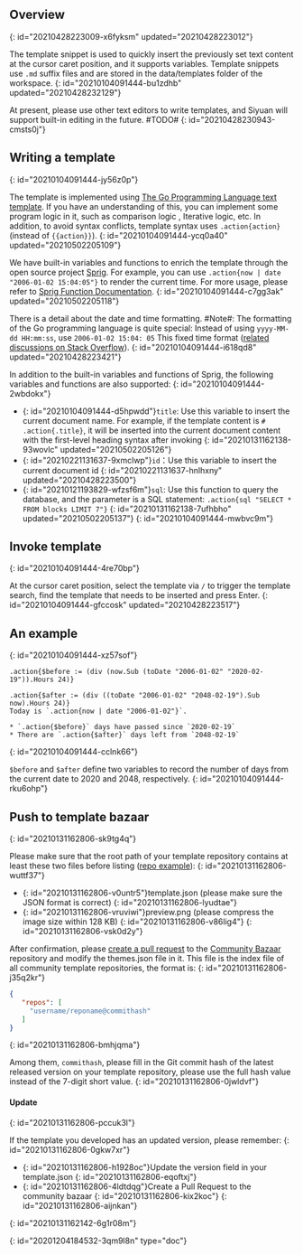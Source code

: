 ## Overview
{: id="20210428223009-x6fyksm" updated="20210428223012"}

The template snippet is used to quickly insert the previously set text content at the cursor caret position, and it supports variables. Template snippets use `.md` suffix files and are stored in the data/templates folder of the workspace.
{: id="20210104091444-bu1zdhb" updated="20210428232129"}

At present, please use other text editors to write templates, and Siyuan will support built-in editing in the future. #TODO#
{: id="20210428230943-cmsts0j"}

## Writing a template
{: id="20210104091444-jy56z0p"}

The template is implemented using [The Go Programming Language text template](https://golang.org/pkg/text/template/). If you have an understanding of this, you can implement some program logic in it, such as comparison logic , Iterative logic, etc. In addition, to avoid syntax conflicts, template syntax uses `.action{action}` (instead of `{{action}}`).
{: id="20210104091444-ycq0a40" updated="20210502205109"}

We have built-in variables and functions to enrich the template through the open source project [Sprig](https://github.com/Masterminds/sprig). For example, you can use `.action{now | date "2006-01-02 15:04:05"}` to render the current time. For more usage, please refer to [Sprig Function Documentation](http://masterminds.github.io/sprig/).
{: id="20210104091444-c7gg3ak" updated="20210502205118"}

There is a detail about the date and time formatting. #Note#: The formatting of the Go programming language is quite special: Instead of using `yyyy-MM-dd HH:mm:ss`, use `2006-01-02 15:04: 05` This fixed time format ([related discussions on Stack Overflow](https://stackoverflow.com/questions/20530327/origin-of-mon-jan-2-150405-mst-2006-in-golang)).
{: id="20210104091444-i618qd8" updated="20210428223421"}

In addition to the built-in variables and functions of Sprig, the following variables and functions are also supported:
{: id="20210104091444-2wbdokx"}

* {: id="20210104091444-d5hpwdd"}`title`: Use this variable to insert the current document name. For example, if the template content is `# .action{.title}`, it will be inserted into the current document content with the first-level heading syntax after invoking
  {: id="20210131162138-93wovlc" updated="20210502205126"}
* {: id="20210221131637-9xmclwp"}`id`：Use this variable to insert the current document id
  {: id="20210221131637-hnlhxny" updated="20210428223500"}
* {: id="20210121193829-wfzsf6m"}`sql`: Use this function to query the database, and the parameter is a SQL statement: `.action{sql "SELECT * FROM blocks LIMIT 7"}`
  {: id="20210131162138-7ufhbho" updated="20210502205137"}
{: id="20210104091444-mwbvc9m"}

## Invoke template
{: id="20210104091444-4re70bp"}

At the cursor caret position, select the template via `/` to trigger the template search, find the template that needs to be inserted and press Enter.
{: id="20210104091444-gfccosk" updated="20210428223517"}

## An example
{: id="20210104091444-xz57sof"}

```plaintext
.action{$before := (div (now.Sub (toDate "2006-01-02" "2020-02-19")).Hours 24)}

.action{$after := (div ((toDate "2006-01-02" "2048-02-19").Sub now).Hours 24)}
Today is `.action{now | date "2006-01-02"}`.

* `.action{$before}` days have passed since `2020-02-19`
* There are `.action{$after}` days left from `2048-02-19`
```
{: id="20210104091444-cclnk66"}

`$before` and `$after` define two variables to record the number of days from the current date to 2020 and 2048, respectively.
{: id="20210104091444-rku6ohp"}

## Push to template bazaar
{: id="20210131162806-sk9tg4q"}

Please make sure that the root path of your template repository contains at least these two files before listing ([repo example](https://github.com/88250/November-Rain)):
{: id="20210131162806-wuttf37"}

* {: id="20210131162806-v0untr5"}template.json (please make sure the JSON format is correct)
  {: id="20210131162806-lyudtae"}
* {: id="20210131162806-vruviwi"}preview.png (please compress the image size within 128 KB)
  {: id="20210131162806-v86lig4"}
{: id="20210131162806-vsk0d2y"}

After confirmation, please [create a pull request](https://docs.github.com/en/free-pro-team@latest/github/collaborating-with-issues-and-pull-requests/creating-a-pull-request) to the [Community Bazaar](https://github.com/siyuan-note/bazaar) repository and modify the themes.json file in it. This file is the index file of all community template repositories, the format is:
{: id="20210131162806-j35q2kr"}

```json
{
   "repos": [
     "username/reponame@commithash"
   ]
}
```
{: id="20210131162806-bmhjqma"}

Among them, `commithash`, please fill in the Git commit hash of the latest released version on your template repository, please use the full hash value instead of the 7-digit short value.
{: id="20210131162806-0jwldvf"}

#### Update
{: id="20210131162806-pccuk3l"}

If the template you developed has an updated version, please remember:
{: id="20210131162806-0gkw7xr"}

* {: id="20210131162806-h1928oc"}Update the version field in your template.json
  {: id="20210131162806-eqoftxj"}
* {: id="20210131162806-4ldtdqg"}Create a Pull Request to the community bazaar
  {: id="20210131162806-kix2koc"}
{: id="20210131162806-aijnkan"}

{: id="20210131162142-6g1r08m"}


{: id="20201204184532-3qm9l8n" type="doc"}

